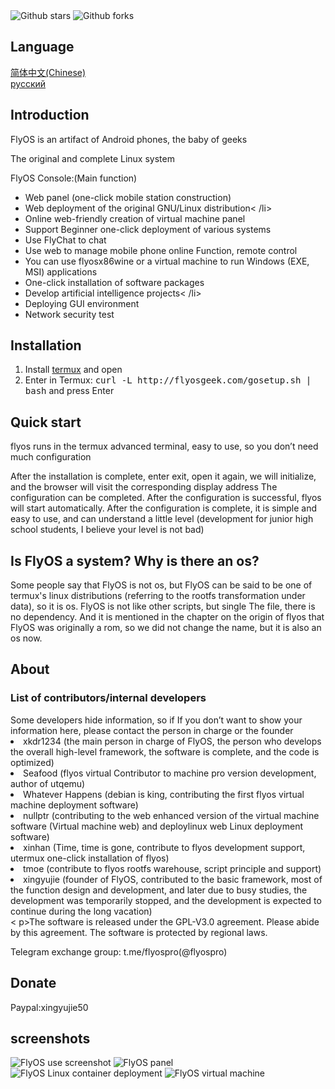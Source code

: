 <!DOCTYPE html>
<html>
 <head> 

   <img src="https://img.shields.io/github/stars/xingyujie/flyos.svg" alt="Github stars" /> 
   <img src="https://img.shields.io/github/forks/xingyujie/flyos.svg" alt="Github forks" /> 
   <h2>Language</h2>
   <a href="http://flyosgeek.com/cn.html">简体中文(Chinese)</a>
  <br>
  <a href="http://flyosgeek.com/ru.html">русский</a>
   <div class="introduction"> 
    <h2>Introduction</h2> 
    <p>FlyOS is an artifact of Android phones, the baby of geeks</p> 
    <p>The original and complete Linux system  </p>
    <p>FlyOS Console:(Main function)</p> 
    <ul> 
     <li>Web panel (one-click mobile station construction)</li> 
     <li>Web deployment of the original GNU/Linux distribution&lt; /li&gt; </li>
     <li>Online web-friendly creation of virtual machine panel</li> 
     <li>Support Beginner one-click deployment of various systems</li> 
     <li>Use FlyChat to chat</li> 
     <li>Use web to manage mobile phone online Function, remote control</li> 
     <li>You can use flyosx86wine or a virtual machine to run Windows (EXE, MSI) applications</li> 
     <li>One-click installation of software packages</li> 
     <li>Develop artificial intelligence projects&lt; /li&gt; </li>
     <li>Deploying GUI environment</li> 
     <li>Network security test</li> 
    </ul> 
   </div> 
   <div class="install"> 
    <h2>Installation</h2> 
    <ol> 
     <li>Install <a href="http://f-droid.org/en/packages/com.termux/">termux</a> and open</li> 
     <li>Enter in Termux: <kbd>curl -L http://flyosgeek.com/gosetup.sh | bash</kbd> and press Enter</li> 
    </ol> 
   </div> 
   <div class="quickstart"> 
    <h2>Quick start</h2> <p>flyos runs in the termux advanced terminal, easy to use, so you don’t need much configuration</p> <p>After the installation is complete, enter exit, open it again, we will initialize, and the browser will visit the corresponding display address The configuration can be completed. After the configuration is successful, flyos will start automatically. After the configuration is complete, it is simple and easy to use, and can understand a little level (development for junior high school students, I believe your level is not bad)</p> </h2>
   </div> 
   <div> 
    <div> 
    </div> 
    <div> 
     <h2> Is FlyOS a system? Why is there an os? </h2> 
     <p>Some people say that FlyOS is not os, but FlyOS can be said to be one of termux's linux distributions (referring to the rootfs transformation under data), so it is os. FlyOS is not like other scripts, but single The file, there is no dependency. And it is mentioned in the chapter on the origin of flyos that FlyOS was originally a rom, so we did not change the name, but it is also an os now. </p> 
    </div> 
   </div> 
   <div class="about"> 
    <h2>About</h2> 
    <h3>List of contributors/internal developers</h3> Some developers hide information, so if If you don’t want to show your information here, please contact the person in charge or the founder 
    <li>xkdr1234 (the main person in charge of FlyOS, the person who develops the overall high-level framework, the software is complete, and the code is optimized)</li> 
    <li>Seafood (flyos virtual Contributor to machine pro version development, author of utqemu)</li> 
    <li>Whatever Happens (debian is king, contributing the first flyos virtual machine deployment software)</li> 
    <li>nullptr (contributing to the web enhanced version of the virtual machine software (Virtual machine web) and deploylinux web Linux deployment software)</li> 
    <li>xinhan (Time, time is gone, contribute to flyos development support, utermux one-click installation of flyos)</li> 
    <li>tmoe (contribute to flyos rootfs warehouse, script principle and support)</li> 
    <li>xingyujie (founder of FlyOS, contributed to the basic framework, most of the function design and development, and later due to busy studies, the development was temporarily stopped, and the development is expected to continue during the long vacation)</li> &lt; p&gt;The software is released under the GPL-V3.0 agreement. Please abide by this agreement. The software is protected by regional laws.
    <p></p>
    <p>Telegram exchange group: t.me/flyospro(@flyospro)</p> 
   </div> 
   <div class="donate"> 
    <h2>Donate</h2> 
    Paypal:xingyujie50
   </div> 
   <div class="screenshot"> 
    <h2>screenshots</h2> 
    <img src="/img/screenshot.jpg" alt="FlyOS use screenshot" /> 
    <img src="/img/panel.jpg" alt="FlyOS panel" /> 
    <img src="/img/deploy.jpg" alt="FlyOS Linux container deployment  " /> 
    <img src="/img/vm1.jpg" alt="FlyOS virtual machine" /> 
   </div> 
  
  </div>
 </body>
</html>
